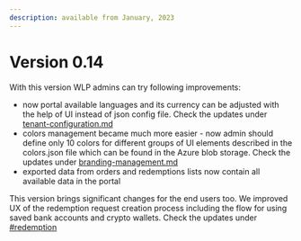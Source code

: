 ```yaml
---
description: available from January, 2023
---
```


# Version 0.14

With this version WLP admins can try following improvements:

* now portal available languages and its currency can be adjusted with the help of UI instead of json config file. Check the updates under [tenant-configuration.md](../admin-user-guide/portal-configuration/tenant-configuration.md "mention")
* colors management became much more easier - now admin should define only 10 colors for different groups of UI elements described in the colors.json file which can be found in the Azure blob storage. Check the updates under [branding-management.md](../admin-user-guide/portal-configuration/branding-management.md "mention")
* exported data from orders and redemptions lists now contain all available data in the portal

This version brings significant changes for the end users too. We improved UX of the redemption request creation process including the flow for using saved bank accounts and crypto wallets. Check the updates under [#redemption](../how-your-users-interact-with-the-portal.md#redemption "mention")
